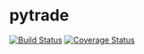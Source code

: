 # pytrade

[![Build Status](https://travis-ci.org/simongarisch/pytrade.svg?branch=master)](https://travis-ci.org/simongarisch/pytrade)
[![Coverage Status](https://coveralls.io/repos/github/simongarisch/pytrade/badge.svg)](https://coveralls.io/github/simongarisch/pytrade?branch=master)
